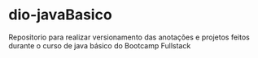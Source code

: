 # dio-javaBasico
Repositorio para realizar versionamento das anotações e projetos feitos durante o curso de java básico do Bootcamp Fullstack
